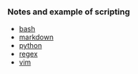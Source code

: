 ### Notes and example of scripting

+ [bash][bash]
+ [markdown][markdown]
+ [python][python]
+ [regex][regex]
+ [vim][vim]

[bash]: bash/readme.md
[markdown]: markdown/readme.md
[python]: python/readme.md
[regex]: regex/readme.md
[vim]: vim/readme.md
